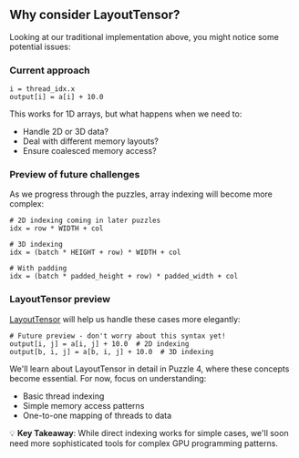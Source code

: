 ## Why consider LayoutTensor?

Looking at our traditional implementation above, you might notice some potential issues:

### Current approach

```mojo
i = thread_idx.x
output[i] = a[i] + 10.0
```

This works for 1D arrays, but what happens when we need to:

- Handle 2D or 3D data?
- Deal with different memory layouts?
- Ensure coalesced memory access?

### Preview of future challenges

As we progress through the puzzles, array indexing will become more complex:

```mojo
# 2D indexing coming in later puzzles
idx = row * WIDTH + col

# 3D indexing
idx = (batch * HEIGHT + row) * WIDTH + col

# With padding
idx = (batch * padded_height + row) * padded_width + col
```

### LayoutTensor preview

[LayoutTensor](https://docs.modular.com/mojo/stdlib/layout/layout_tensor/LayoutTensor/) will help us handle these cases more elegantly:

```mojo
# Future preview - don't worry about this syntax yet!
output[i, j] = a[i, j] + 10.0  # 2D indexing
output[b, i, j] = a[b, i, j] + 10.0  # 3D indexing
```

We'll learn about LayoutTensor in detail in Puzzle 4, where these concepts become essential. For now, focus on understanding:

- Basic thread indexing
- Simple memory access patterns
- One-to-one mapping of threads to data

💡 **Key Takeaway**: While direct indexing works for simple cases, we'll soon need more sophisticated tools for complex GPU programming patterns.
